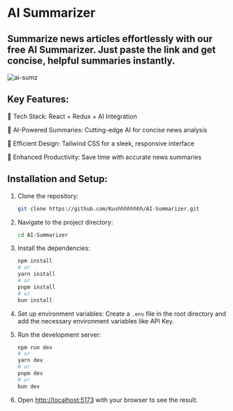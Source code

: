 # AI Summarizer 

## Summarize news articles effortlessly with our free AI Summarizer. Just paste the link and get concise, helpful summaries instantly. 

![ai-sumz](https://github.com/user-attachments/assets/ef1e34c0-7abb-4216-9ddb-eb2a8188136d)


## Key Features:
🌟 Tech Stack: React + Redux + AI Integration 

🔮 AI-Powered Summaries: Cutting-edge AI for concise news analysis

🎒 Efficient Design: Tailwind CSS for a sleek, responsive interface

📍 Enhanced Productivity: Save time with accurate news summaries



## Installation and Setup:

1. Clone the repository:
    ```bash
    git clone https://github.com/Kushhhhhhhh/AI-Summarizer.git
    ```

2. Navigate to the project directory:
    ```bash
    cd AI-Summarizer
    ```

3. Install the dependencies:
    ```bash
    npm install
    # or
    yarn install
    # or
    pnpm install
    # or
    bun install
    ```

4. Set up environment variables:
    Create a `.env` file in the root directory and add the necessary environment variables like API Key.

5. Run the development server:
    ```bash
    npm run dev
    # or
    yarn dev
    # or
    pnpm dev
    # or
    bun dev
    ```

6. Open [http://localhost:5173](http://localhost:5173) with your browser to see the result.
